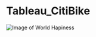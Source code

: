 # Tableau_CitiBike

![Image of World Hapiness](https://utsa.bootcampcontent.com/utsa-bootcamp/utsa-san-data-pt-06-2021-u-c/-/raw/master/02-Homework/18-Tableau/Instructions/Images/citi-bike-station-bikes.jpg)
